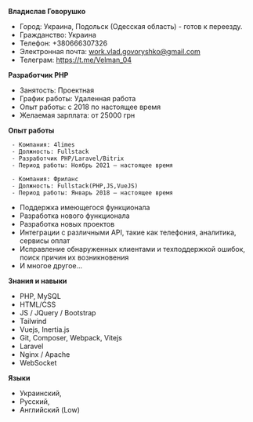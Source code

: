 
**Владислав Говорушко**
 - Город: Украина, Подольск (Одесская область) - готов к переезду.
 - Гражданство: Украина
 - Телефон: +380666307326
 - Электронная почта: work.vlad.govoryshko@gmail.com
 - Телеграм: https://t.me/Velman_04

**Разработчик PHP**
 - Занятость: Проектная
 - График работы: Удаленная работа
 - Опыт работы: с 2018 по настоящее время
 - Желаемая зарплата: от 25000 грн

**Опыт работы**

     - Компания: 4limes
     - Должность: Fullstack
     - Разработчик PHP/Laravel/Bitrix
     - Период работы: Ноябрь 2021 – настоящее время

     - Компания: Фриланс
     - Должность: Fullstack(PHP,JS,VueJS)
     - Период работы: Январь 2018 – настоящее время

 - Поддержка имеющегося функционала
 - Разработка нового функционала
 - Разработка новых проектов
 - Интеграции с различными API, такие как телефония, аналитика, сервисы оплат
 - Исправление обнаруженных клиентами и техподдержкой ошибок, поиск причин их возникновения
 - И многое другое...

**Знания и навыки**
 - PHP, MySQL
 - HTML/CSS
 - JS / JQuery / Bootstrap
 - Tailwind
 - Vuejs, Inertia.js
 - Git, Composer, Webpack, Vitejs
 - Laravel
 - Nginx / Apache
 - WebSocket

**Языки**
 - Украинский,
 - Русский,
 - Английский (Low)
